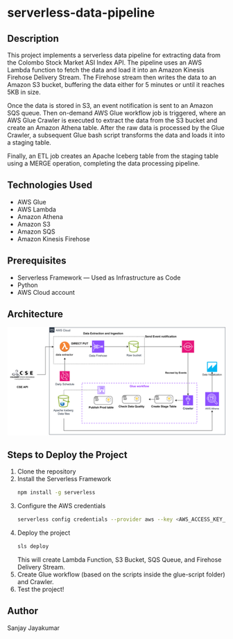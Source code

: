# serverless-data-pipeline

## Description
This project implements a serverless data pipeline for extracting data from the Colombo Stock Market ASI Index API. The pipeline uses an AWS Lambda function to fetch the data and load it into an Amazon Kinesis Firehose Delivery Stream. The Firehose stream then writes the data to an Amazon S3 bucket, buffering the data either for 5 minutes or until it reaches 5KB in size.

Once the data is stored in S3, an event notification is sent to an Amazon SQS queue. Then on-demand AWS Glue workflow job is triggered, where an AWS Glue Crawler is executed to extract the data from the S3 bucket and create an Amazon Athena table. After the raw data is processed by the Glue Crawler, a subsequent Glue bash script transforms the data and loads it into a staging table.

Finally, an ETL job creates an Apache Iceberg table from the staging table using a MERGE operation, completing the data processing pipeline.


## Technologies Used
- AWS Glue
- AWS Lambda
- Amazon Athena
- Amazon S3
- Amazon SQS
- Amazon Kinesis Firehose

## Prerequisites
- Serverless Framework — Used as Infrastructure as Code
- Python
- AWS Cloud account

## Architecture
![architecture-serverless-etl.png](images%2Farchitecture-serverless-etl.png)

## Steps to Deploy the Project

1. Clone the repository
2. Install the Serverless Framework
    ```bash
    npm install -g serverless
    ```
3. Configure the AWS credentials
    ```bash
    serverless config credentials --provider aws --key <AWS_ACCESS_KEY_ID> --secret <AWS_SECRET_ACCESS_KEY>
    ```
4. Deploy the project 
    ```bash
    sls deploy
    ```
    This will create Lambda Function, S3 Bucket, SQS Queue, and Firehose Delivery Stream.
5. Create Glue workflow (based on the scripts inside the glue-script folder) and Crawler.
6. Test the project!

## Author
Sanjay Jayakumar
